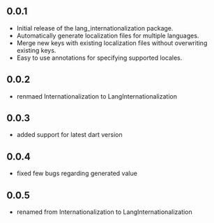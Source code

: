 ## 0.0.1

- Initial release of the lang_internationalization package.
- Automatically generate localization files for multiple languages.
- Merge new keys with existing localization files without overwriting existing keys.
- Easy to use annotations for specifying supported locales.

## 0.0.2
- renmaed Internationalization to LangInternationalization

## 0.0.3
- added support for latest dart version

## 0.0.4
- fixed few bugs regarding generated value

## 0.0.5
- renamed from Internationalization to LangInternationalization